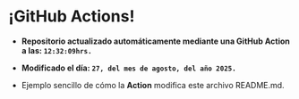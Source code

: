 # ¡GitHub Actions!
* **Repositorio actualizado automáticamente mediante una GitHub Action a las: `12:32:09hrs.`**
* **Modificado el día: `27, del mes de agosto, del año 2025.`**

* Ejemplo sencillo de cómo la **Action** modifica este archivo README.md.
